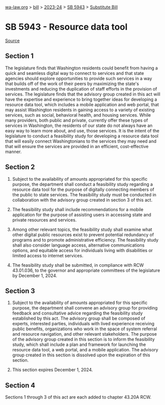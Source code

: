 [wa-law.org](/) > [bill](/bill/) > [2023-24](/bill/2023-24/) > [SB 5943](/bill/2023-24/sb/5943/) > [Substitute Bill](/bill/2023-24/sb/5943/S/)

# SB 5943 - Resource data tool

[Source](http://lawfilesext.leg.wa.gov/biennium/2023-24/Pdf/Bills/Senate%20Bills/5943-S.pdf)

## Section 1
The legislature finds that Washington residents could benefit from having a quick and seamless digital way to connect to services and that state agencies should explore opportunities to provide such services in a way that builds off of the work of their peers by maximizing the state's investments and reducing the duplication of staff efforts in the provision of services. The legislature finds that the advisory group created in this act will have the expertise and experience to bring together ideas for developing a resource data tool, which includes a mobile application and web portal, that may assist Washington residents in gaining access to a variety of existing services, such as social, behavioral health, and housing services. While many providers, both public and private, currently offer these types of services in Washington, the residents of our state do not always have an easy way to learn more about, and use, those services. It is the intent of the legislature to conduct a feasibility study for developing a resource data tool that will easily connect Washingtonians to the services they may need and that will ensure the services are provided in an efficient, cost-effective manner.

## Section 2
1. Subject to the availability of amounts appropriated for this specific purpose, the department shall conduct a feasibility study regarding a resource data tool for the purpose of digitally connecting members of the public to state services. The feasibility study must be conducted in collaboration with the advisory group created in section 3 of this act.

2. The feasibility study shall include recommendations for a mobile application for the purpose of assisting users in accessing state and private resources and services.

3. Among other relevant topics, the feasibility study shall examine what other digital public resources exist to prevent potential redundancy of programs and to promote administrative efficiency. The feasibility study shall also consider language access, alternative communications options, and equitable access for individuals living with disabilities or limited access to internet services.

4. The feasibility study shall be submitted, in compliance with RCW 43.01.036, to the governor and appropriate committees of the legislature by December 1, 2024.

## Section 3
1. Subject to the availability of amounts appropriated for this specific purpose, the department shall convene an advisory group for providing feedback and consultative advice regarding the feasibility study established by this act. The advisory group shall be composed of experts, interested parties, individuals with lived experience receiving public benefits, organizations who work in the space of system referral and resource navigation, and other relevant stakeholders. The purpose of the advisory group created in this section is to inform the feasibility study, which shall include a plan and framework for launching the resource data tool, a web portal, and a mobile application. The advisory group created in this section is dissolved upon the expiration of this section.

2. This section expires December 1, 2024.

## Section 4
Sections 1 through 3 of this act are each added to chapter 43.20A RCW.
